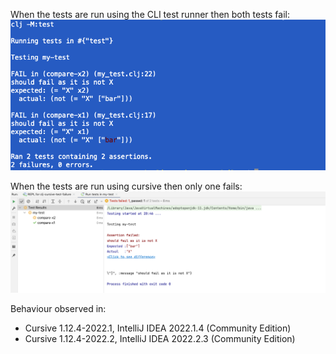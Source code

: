 
When the tests are run using the CLI test runner then both tests fail:
![](terminal_screenshot.png)

When the tests are run using cursive then only one fails:
![](cursive_screenshot.png)

Behaviour observed in:

* Cursive 1.12.4-2022.1, IntelliJ IDEA 2022.1.4 (Community Edition)
* Cursive 1.12.4-2022.2, IntelliJ IDEA 2022.2.3 (Community Edition)

